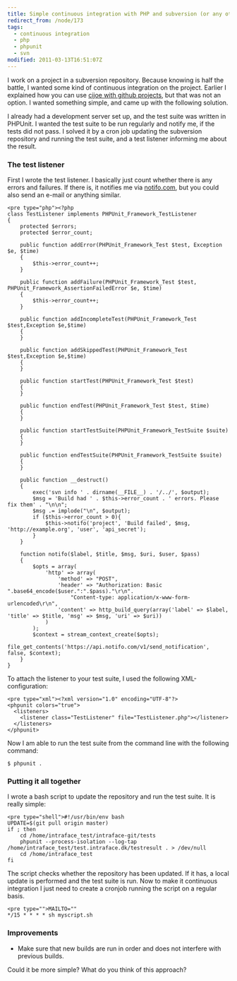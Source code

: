 ```yaml
---
title: Simple continuous integration with PHP and subversion (or any other version control system)
redirect_from: /node/173
tags:
  - continuous integration
  - php
  - phpunit
  - svn
modified: 2011-03-13T16:51:07Z
---
```


I work on a project in a subversion repository. Because knowing is half the battle, I wanted some kind of continuous integration on the project. Earlier I explained how you can use [cijoe with github projects](http://larsolesen.dk/content/continuous-integration-cijoe-and-php), but that was not an option. I wanted something simple, and came up with the following solution.

I already had a development server set up, and the test suite was written in PHPUnit. I wanted the test suite to be run regularly and notify me, if the tests did not pass. I solved it by a cron job updating the subversion repository and running the test suite, and a test listener informing me about the result.

### The test listener

First I wrote the test listener. I basically just count whether there is any errors and failures. If there is, it notifies me via [notifo.com](http://notifo.com), but you could also send an e-mail or anything similar.

  
```
<pre type="php"><?php
class TestListener implements PHPUnit_Framework_TestListener
{
    protected $errors;
    protected $error_count;

    public function addError(PHPUnit_Framework_Test $test, Exception $e, $time)
    {
        $this->error_count++;
    }

    public function addFailure(PHPUnit_Framework_Test $test, PHPUnit_Framework_AssertionFailedError $e, $time)
    {
        $this->error_count++;
    }

    public function addIncompleteTest(PHPUnit_Framework_Test $test,Exception $e,$time)
    {
    }

    public function addSkippedTest(PHPUnit_Framework_Test $test,Exception $e,$time)
    {
    }

    public function startTest(PHPUnit_Framework_Test $test)
    {
    }

    public function endTest(PHPUnit_Framework_Test $test, $time)
    {
    }

    public function startTestSuite(PHPUnit_Framework_TestSuite $suite)
    {
    }

    public function endTestSuite(PHPUnit_Framework_TestSuite $suite)
    {
    }

    public function __destruct()
    {
        exec('svn info ' . dirname(__FILE__) . '/../', $output);
        $msg = 'Build had ' . $this->error_count . ' errors. Please fix them' . "\n\n";
        $msg .= implode("\n", $output);
        if ($this->error_count > 0){
            $this->notifo('project', 'Build failed', $msg, 'http://example.org', 'user', 'api_secret');
        }
    }

    function notifo($label, $title, $msg, $uri, $user, $pass)
    {
        $opts = array(
            'http' => array(
                'method' => "POST",
                'header' => "Authorization: Basic ".base64_encode($user.":".$pass)."\r\n".
                    "Content-type: application/x-www-form-urlencoded\r\n",
                'content' => http_build_query(array('label' => $label, 'title' => $title, 'msg' => $msg, 'uri' => $uri))
            )
        );
        $context = stream_context_create($opts);
        file_get_contents('https://api.notifo.com/v1/send_notification', false, $context);
    }
}
```


To attach the listener to your test suite, I used the following XML-configuration:

  
```
<pre type="xml"><?xml version="1.0" encoding="UTF-8"?>
<phpunit colors="true">
  <listeners>
    <listener class="TestListener" file="TestListener.php"></listener>
  </listeners>
</phpunit>
```


Now I am able to run the test suite from the command line with the following command:

`$ phpunit .`

### Putting it all together

I wrote a bash script to update the repository and run the test suite. It is really simple:

  
```
<pre type="shell">#!/usr/bin/env bash
UPDATE=$(git pull origin master)
if ; then
    cd /home/intraface_test/intraface-git/tests
    phpunit --process-isolation --log-tap /home/intraface_test/test.intraface.dk/testresult . > /dev/null
    cd /home/intraface_test
fi
```


The script checks whether the repository has been updated. If it has, a local update is performed and the test suite is run. Now to make it continuous integration I just need to create a cronjob running the script on a regular basis.

  
```
<pre type="">MAILTO=""
*/15 * * * * sh myscript.sh
```


### Improvements

- Make sure that new builds are run in order and does not interfere with previous builds.

Could it be more simple? What do you think of this approach?
